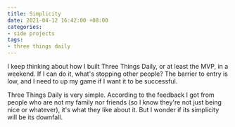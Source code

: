 ```yaml
---
title: Simplicity
date: 2021-04-12 16:42:00 +08:00
categories:
- side projects
tags:
- three things daily
---
```


I keep thinking about how I built Three Things Daily, or at least the MVP, in a weekend. If I can do it, what's stopping other people? The barrier to entry is low, and I need to up my game if I want it to be successful.

Three Things Daily is very simple. According to the feedback I got from people who are not my family nor friends (so I know they're not just being nice or whatever), it's what they like about it. But I wonder if its simplicity will be its downfall.
